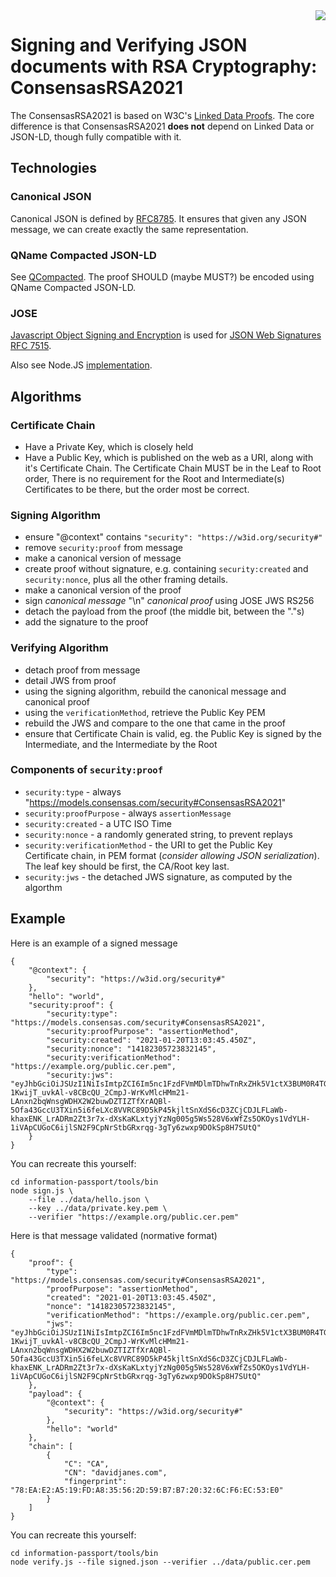 <img src="https://consensas-aws.s3.amazonaws.com/icons/passports-github.png" align="right" />

# Signing and Verifying JSON documents with RSA Cryptography: ConsensasRSA2021

The ConsensasRSA2021 is based on W3C's [Linked Data Proofs](https://w3c-ccg.github.io/ld-proofs/).
The core difference is that ConsensasRSA2021 **does not** depend on Linked Data or 
JSON-LD, though fully compatible with it.

## Technologies
### Canonical JSON

Canonical JSON is defined by [RFC8785](https://tools.ietf.org/html/rfc8785).
It ensures that given any JSON message, we can create exactly the same
representation.

### QName Compacted JSON-LD

See [QCompacted](QCompacted.md). 
The proof SHOULD (maybe MUST?) be encoded using QName Compacted JSON-LD.

### JOSE

[Javascript Object Signing and Encryption](https://datatracker.ietf.org/wg/jose/documents/) 
is used for [JSON Web Signatures RFC 7515](https://datatracker.ietf.org/doc/rfc7515/).

Also see Node.JS [implementation](https://www.npmjs.com/package/node-jose).

## Algorithms
### Certificate Chain

* Have a Private Key, which is closely held
* Have a Public Key, which is published on the web as a URI,
  along with it's Certificate Chain.
  The Certificate Chain MUST be in the Leaf to Root order,
  There is no requirement for the Root and Intermediate(s)
  Certificates to be there, but the order most be correct. 

### Signing Algorithm

* ensure "@context" contains `"security": "https://w3id.org/security#"`
* remove `security:proof` from message
* make a canonical version of message
* create proof without signature, e.g. containing `security:created` and `security:nonce`,
  plus all the other framing details. 
* make a canonical version of the proof
* sign _canonical message_ "\n" _canonical proof_ using JOSE JWS RS256
* detach the payload from the proof (the middle bit, between the "."s)
* add the signature to the proof

### Verifying Algorithm

* detach proof from message
* detail JWS from proof
* using the signing algorithm, rebuild the canonical message and canonical proof
* using the `verificationMethod`, retrieve the Public Key PEM
* rebuild the JWS and compare to the one that came in the proof
* ensure that Certificate Chain is valid, eg. the Public Key is signed by the Intermediate,
  and the Intermediate by the Root

### Components of `security:proof`

* `security:type` - always "https://models.consensas.com/security#ConsensasRSA2021"
* `security:proofPurpose` - always `assertionMessage`
* `security:created` - a UTC ISO Time
* `security:nonce` - a randomly generated string, to prevent replays 
* `security:verificationMethod` - the URI to get the Public Key  
  Certificate chain, in PEM format
  (_consider allowing JSON serialization_). 
  The leaf key should be first, the CA/Root key last.
* `security:jws` - the detached JWS signature, as computed by the algorthm

## Example

Here is an example of a signed message

    {
        "@context": {
            "security": "https://w3id.org/security#"
        },
        "hello": "world",
        "security:proof": {
            "security:type": "https://models.consensas.com/security#ConsensasRSA2021",
            "security:proofPurpose": "assertionMethod",
            "security:created": "2021-01-20T13:03:45.450Z",
            "security:nonce": "14182305723832145",
            "security:verificationMethod": "https://example.org/public.cer.pem",
            "security:jws": "eyJhbGciOiJSUzI1NiIsImtpZCI6Im5nc1FzdFVmMDlmTDhwTnRxZHk5V1ctX3BUM0R4TGpLYlF5ZGItR0xPN2cifQ..Np4accZ6rX8N5MFXCYZEaVral45DhGwp2WEsMbsxrIacirruNml8auArmImYo8M57m3cyl8tf8d5wXCwx-1KwijT_uvkAl-v8CBcQU_2CmpJ-WrKvMlcHMm21-LAnxn2bqWnsgWDHX2W2buwDZTIZTfXrAQBl-5Ofa43GccU3TXin5i6feLXc8VVRC89D5kP45kjltSnXdS6cD3ZCjCDJLFLaWb-khaxENK_LrADRm2Zt3r7x-dXsKaKLxtyjYzNg005g5Ws528V6xWfZs5OKOys1VdYLH-1iVApCUGoC6ijlSN2F9CpNrStbGRxrqg-3gTy6zwxp9DOkSp8H7SUtQ"
        }
    }

You can recreate this yourself:
    
	cd information-passport/tools/bin
    node sign.js \
    	--file ../data/hello.json \
    	--key ../data/private.key.pem \
    	--verifier "https://example.org/public.cer.pem"
    	

Here is that message validated (normative format)

    {
        "proof": {
            "type": "https://models.consensas.com/security#ConsensasRSA2021",
            "proofPurpose": "assertionMethod",
            "created": "2021-01-20T13:03:45.450Z",
            "nonce": "14182305723832145",
            "verificationMethod": "https://example.org/public.cer.pem",
            "jws": "eyJhbGciOiJSUzI1NiIsImtpZCI6Im5nc1FzdFVmMDlmTDhwTnRxZHk5V1ctX3BUM0R4TGpLYlF5ZGItR0xPN2cifQ..Np4accZ6rX8N5MFXCYZEaVral45DhGwp2WEsMbsxrIacirruNml8auArmImYo8M57m3cyl8tf8d5wXCwx-1KwijT_uvkAl-v8CBcQU_2CmpJ-WrKvMlcHMm21-LAnxn2bqWnsgWDHX2W2buwDZTIZTfXrAQBl-5Ofa43GccU3TXin5i6feLXc8VVRC89D5kP45kjltSnXdS6cD3ZCjCDJLFLaWb-khaxENK_LrADRm2Zt3r7x-dXsKaKLxtyjYzNg005g5Ws528V6xWfZs5OKOys1VdYLH-1iVApCUGoC6ijlSN2F9CpNrStbGRxrqg-3gTy6zwxp9DOkSp8H7SUtQ"
        },
        "payload": {
            "@context": {
             	"security": "https://w3id.org/security#"
            },
            "hello": "world"
        },
        "chain": [
            {
                "C": "CA",
                "CN": "davidjanes.com",
                "fingerprint": "78:EA:E2:A5:19:FD:A8:35:56:2D:59:B7:B7:20:32:6C:F6:EC:53:E0"
            }
        ]
    }
    
You can recreate this yourself:

	cd information-passport/tools/bin
	node verify.js --file signed.json --verifier ../data/public.cer.pem

